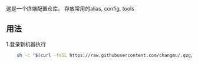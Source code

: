 这是一个终端配置仓库。
存放常用的alias, config, tools

## 用法
1.登录新机器执行
```sh
    sh -c "$(curl -fsSL https://raw.githubusercontent.com/changmu/.qzg/master/bootstrap.sh)"
```

